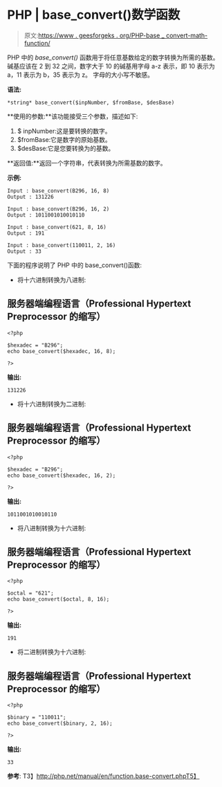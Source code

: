 # PHP | base_convert()数学函数

> 原文:[https://www . geesforgeks . org/PHP-base _ convert-math-function/](https://www.geeksforgeeks.org/php-base_convert-math-function/)

PHP 中的 *base_convert()* 函数用于将任意基数给定的数字转换为所需的基数。
碱基应该在 2 到 32 之间，数字大于 10 的碱基用字母 a-z 表示，即 10 表示为 a，11 表示为 b，35 表示为 z。
字母的大小写不敏感。

**语法:**

```
*string* base_convert($inpNumber, $fromBase, $desBase)

```

**使用的参数:**该功能接受三个参数，描述如下:

1.  $ inpNumber:这是要转换的数字。
2.  $fromBase:它是数字的原始基数。
3.  $desBase:它是您要转换为的基数。

**返回值:**返回一个字符串，代表转换为所需基数的数字。

**示例:**

```
Input : base_convert(B296, 16, 8)
Output : 131226

Input : base_convert(B296, 16, 2)
Output : 1011001010010110

Input : base_convert(621, 8, 16)
Output : 191

Input : base_convert(110011, 2, 16)
Output : 33

```

下面的程序说明了 PHP 中的 base_convert()函数:

*   将十六进制转换为八进制:

## 服务器端编程语言（Professional Hypertext Preprocessor 的缩写）

```
<?php

$hexadec = "B296";
echo base_convert($hexadec, 16, 8);

?>     
```

**输出:**

```
131226

```

*   将十六进制转换为二进制:

## 服务器端编程语言（Professional Hypertext Preprocessor 的缩写）

```
<?php

$hexadec = "B296";
echo base_convert($hexadec, 16, 2);

?>     
```

**输出:**

```
1011001010010110

```

*   将八进制转换为十六进制:

## 服务器端编程语言（Professional Hypertext Preprocessor 的缩写）

```
<?php

$octal = "621";
echo base_convert($octal, 8, 16);

?>  
```

**输出:**

```
191

```

*   将二进制转换为十六进制:

## 服务器端编程语言（Professional Hypertext Preprocessor 的缩写）

```
<?php

$binary = "110011";
echo base_convert($binary, 2, 16);

?>

```

**输出:**

```
33

```

**参考**:
T3】http://php.net/manual/en/function.base-convert.phpT5】